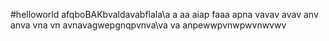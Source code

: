 #helloworld
afqboBAKbvaldavabflala\a
a
aa
aiap
faaa
apna
vavav
avav
anv
anva
vna
vn
avnavagwepgnqpvnva\va
va
anpewwpvnwpwvnwvwv